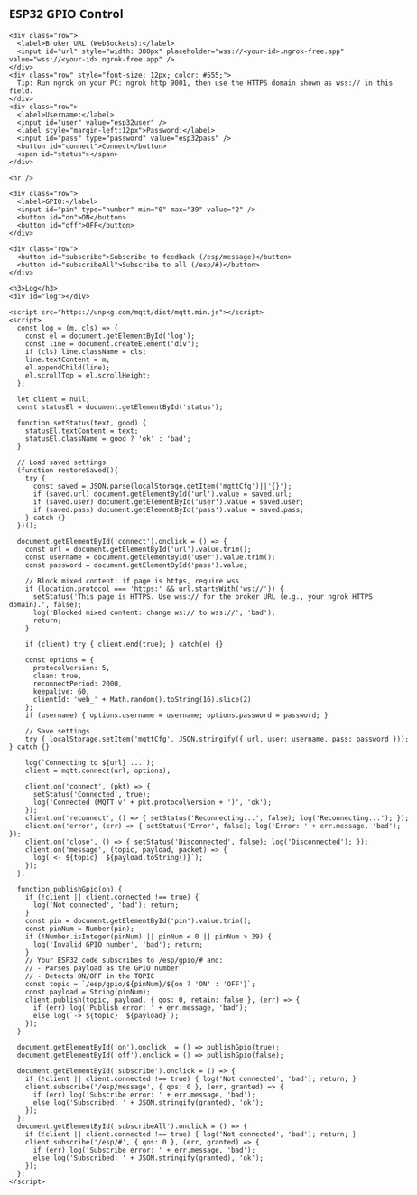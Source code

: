 <!doctype html>
<html>
  <head>
    <meta charset="utf-8" />
    <title>ESP32 GPIO Control (MQTT over WebSockets)</title>
    <style>
      body { font-family: system-ui, sans-serif; max-width: 720px; margin: 24px auto; }
      .row { margin: 8px 0; }
      input[type="number"] { width: 80px; padding: 6px; }
      button { padding: 8px 14px; margin-right: 8px; }
      #log { background: #111; color: #0f0; padding: 10px; height: 220px; overflow: auto; white-space: pre-wrap; }
      .ok { color: #0a0; }
      .bad { color: #a00; }
    </style>
  </head>
  <body>
    <h2>ESP32 GPIO Control</h2>

    <div class="row">
      <label>Broker URL (WebSockets):</label>
      <input id="url" style="width: 380px" placeholder="wss://<your-id>.ngrok-free.app" value="wss://<your-id>.ngrok-free.app" />
    </div>
    <div class="row" style="font-size: 12px; color: #555;">
      Tip: Run ngrok on your PC: ngrok http 9001, then use the HTTPS domain shown as wss:// in this field.
    </div>
    <div class="row">
      <label>Username:</label>
      <input id="user" value="esp32user" />
      <label style="margin-left:12px">Password:</label>
      <input id="pass" type="password" value="esp32pass" />
      <button id="connect">Connect</button>
      <span id="status"></span>
    </div>

    <hr />

    <div class="row">
      <label>GPIO:</label>
      <input id="pin" type="number" min="0" max="39" value="2" />
      <button id="on">ON</button>
      <button id="off">OFF</button>
    </div>

    <div class="row">
      <button id="subscribe">Subscribe to feedback (/esp/message)</button>
      <button id="subscribeAll">Subscribe to all (/esp/#)</button>
    </div>

    <h3>Log</h3>
    <div id="log"></div>

    <script src="https://unpkg.com/mqtt/dist/mqtt.min.js"></script>
    <script>
      const log = (m, cls) => {
        const el = document.getElementById('log');
        const line = document.createElement('div');
        if (cls) line.className = cls;
        line.textContent = m;
        el.appendChild(line);
        el.scrollTop = el.scrollHeight;
      };

      let client = null;
      const statusEl = document.getElementById('status');

      function setStatus(text, good) {
        statusEl.textContent = text;
        statusEl.className = good ? 'ok' : 'bad';
      }

      // Load saved settings
      (function restoreSaved(){
        try {
          const saved = JSON.parse(localStorage.getItem('mqttCfg')||'{}');
          if (saved.url) document.getElementById('url').value = saved.url;
          if (saved.user) document.getElementById('user').value = saved.user;
          if (saved.pass) document.getElementById('pass').value = saved.pass;
        } catch {}
      })();

      document.getElementById('connect').onclick = () => {
        const url = document.getElementById('url').value.trim();
        const username = document.getElementById('user').value.trim();
        const password = document.getElementById('pass').value;

        // Block mixed content: if page is https, require wss
        if (location.protocol === 'https:' && url.startsWith('ws://')) {
          setStatus('This page is HTTPS. Use wss:// for the broker URL (e.g., your ngrok HTTPS domain).', false);
          log('Blocked mixed content: change ws:// to wss://', 'bad');
          return;
        }

        if (client) try { client.end(true); } catch(e) {}

        const options = {
          protocolVersion: 5,
          clean: true,
          reconnectPeriod: 2000,
          keepalive: 60,
          clientId: 'web_' + Math.random().toString(16).slice(2)
        };
        if (username) { options.username = username; options.password = password; }

        // Save settings
        try { localStorage.setItem('mqttCfg', JSON.stringify({ url, user: username, pass: password })); } catch {}

        log(`Connecting to ${url} ...`);
        client = mqtt.connect(url, options);

        client.on('connect', (pkt) => {
          setStatus('Connected', true);
          log('Connected (MQTT v' + pkt.protocolVersion + ')', 'ok');
        });
        client.on('reconnect', () => { setStatus('Reconnecting...', false); log('Reconnecting...'); });
        client.on('error', (err) => { setStatus('Error', false); log('Error: ' + err.message, 'bad'); });
        client.on('close', () => { setStatus('Disconnected', false); log('Disconnected'); });
        client.on('message', (topic, payload, packet) => {
          log(`<- ${topic}  ${payload.toString()}`);
        });
      };

      function publishGpio(on) {
        if (!client || client.connected !== true) {
          log('Not connected', 'bad'); return;
        }
        const pin = document.getElementById('pin').value.trim();
        const pinNum = Number(pin);
        if (!Number.isInteger(pinNum) || pinNum < 0 || pinNum > 39) {
          log('Invalid GPIO number', 'bad'); return;
        }
        // Your ESP32 code subscribes to /esp/gpio/# and:
        // - Parses payload as the GPIO number
        // - Detects ON/OFF in the TOPIC
        const topic = `/esp/gpio/${pinNum}/${on ? 'ON' : 'OFF'}`;
        const payload = String(pinNum);
        client.publish(topic, payload, { qos: 0, retain: false }, (err) => {
          if (err) log('Publish error: ' + err.message, 'bad');
          else log(`-> ${topic}  ${payload}`);
        });
      }

      document.getElementById('on').onclick  = () => publishGpio(true);
      document.getElementById('off').onclick = () => publishGpio(false);

      document.getElementById('subscribe').onclick = () => {
        if (!client || client.connected !== true) { log('Not connected', 'bad'); return; }
        client.subscribe('/esp/message', { qos: 0 }, (err, granted) => {
          if (err) log('Subscribe error: ' + err.message, 'bad');
          else log('Subscribed: ' + JSON.stringify(granted), 'ok');
        });
      };
      document.getElementById('subscribeAll').onclick = () => {
        if (!client || client.connected !== true) { log('Not connected', 'bad'); return; }
        client.subscribe('/esp/#', { qos: 0 }, (err, granted) => {
          if (err) log('Subscribe error: ' + err.message, 'bad');
          else log('Subscribed: ' + JSON.stringify(granted), 'ok');
        });
      };
    </script>
  </body>
</html>
